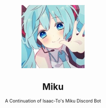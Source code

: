 <div align=center>

![Miku](./Logo-Assets/miku_smaller.jpg)

# Miku

A Continuation of Isaac-To's Miku Discord Bot

